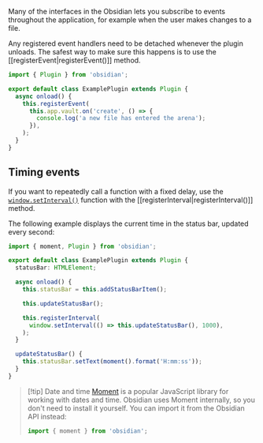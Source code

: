 Many of the interfaces in the Obsidian lets you subscribe to events throughout the application, for example when the user makes changes to a file.

Any registered event handlers need to be detached whenever the plugin unloads. The safest way to make sure this happens is to use the [[registerEvent|registerEvent()]] method.

```ts
import { Plugin } from 'obsidian';

export default class ExamplePlugin extends Plugin {
  async onload() {
    this.registerEvent(
      this.app.vault.on('create', () => {
        console.log('a new file has entered the arena');
      }),
    );
  }
}
```

## Timing events

If you want to repeatedly call a function with a fixed delay, use the [`window.setInterval()`](https://developer.mozilla.org/en-US/docs/Web/API/setInterval) function with the [[registerInterval|registerInterval()]] method.

The following example displays the current time in the status bar, updated every second:

```ts
import { moment, Plugin } from 'obsidian';

export default class ExamplePlugin extends Plugin {
  statusBar: HTMLElement;

  async onload() {
    this.statusBar = this.addStatusBarItem();

    this.updateStatusBar();

    this.registerInterval(
      window.setInterval(() => this.updateStatusBar(), 1000),
    );
  }

  updateStatusBar() {
    this.statusBar.setText(moment().format('H:mm:ss'));
  }
}
```

> [!tip] Date and time
> [Moment](https://momentjs.com/) is a popular JavaScript library for working with dates and time. Obsidian uses Moment internally, so you don't need to install it yourself. You can import it from the Obsidian API instead:
>
> ```ts
> import { moment } from 'obsidian';
> ```
